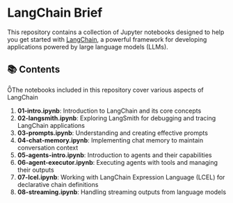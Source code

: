 # LangChain Brief

This repository contains a collection of Jupyter notebooks designed to help you get started with [LangChain](https://www.langchain.com/), a powerful framework for developing applications powered by large language models (LLMs).

## 📚 Contents
The notebooks included in this repository cover various aspects of LangChain

1. **01-intro.ipynb**: Introduction to LangChain and its core concepts
2. **02-langsmith.ipynb**: Exploring LangSmith for debugging and tracing LangChain applications
3. **03-prompts.ipynb**: Understanding and creating effective prompts
4. **04-chat-memory.ipynb**: Implementing chat memory to maintain conversation context
5. **05-agents-intro.ipynb**: Introduction to agents and their capabilities
6. **06-agent-executor.ipynb**: Executing agents with tools and managing their outputs
7. **07-lcel.ipynb**: Working with LangChain Expression Language (LCEL) for declarative chain definitions
8. **08-streaming.ipynb**: Handling streaming outputs from language models
